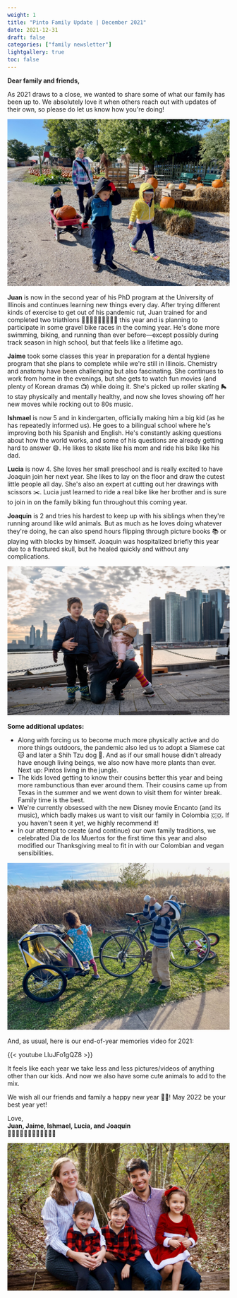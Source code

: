 ```yaml
---
weight: 1
title: "Pinto Family Update | December 2021"
date: 2021-12-31
draft: false
categories: ["family newsletter"]
lightgallery: true
toc: false
---
```


**Dear family and friends,**

As 2021 draws to a close, we wanted to share some of what our family has been up to. We absolutely love it when others reach out with updates of their own, so please do let us know how you're doing!

![](2021-12_1.jpg "Pumpkins, pumpkins everywhere")

**Juan** is now in the second year of his PhD program at the University of Illinois and continues learning new things every day. After trying different kinds of exercise to get out of his pandemic rut, Juan trained for and completed two triathlons 🏊🏽‍♂️🚴🏽‍♂️🏃🏾‍♂️ this year and is planning to participate in some gravel bike races in the coming year. He's done more swimming, biking, and running than ever before—except possibly during track season in high school, but that feels like a lifetime ago.

**Jaime** took some classes this year in preparation for a dental hygiene program that she plans to complete while we're still in Illinois. Chemistry and anatomy have been challenging but also fascinating. She continues to work from home in the evenings, but she gets to watch fun movies (and plenty of Korean dramas 📺) while doing it. She's picked up roller skating 🛼 to stay physically and mentally healthy, and now she loves showing off her new moves while rocking out to 80s music.

**Ishmael** is now 5 and in kindergarten, officially making him a big kid (as he has repeatedly informed us). He goes to a bilingual school where he's improving both his Spanish and English. He's constantly asking questions about how the world works, and some of his questions are already getting hard to answer 😅. He likes to skate like his mom and ride his bike like his dad.

**Lucia** is now 4. She loves her small preschool and is really excited to have Joaquin join her next year. She likes to lay on the floor and draw the cutest little people all day. She's also an expert at cutting out her drawings with scissors ✂️. Lucia just learned to ride a real bike like her brother and is sure to join in on the family biking fun throughout this coming year.

**Joaquin** is 2 and tries his hardest to keep up with his siblings when they're running around like wild animals. But as much as he loves doing whatever they're doing, he can also spend hours flipping through picture books 📚 or playing with blocks by himself. Joaquin was hospitalized briefly this year due to a fractured skull, but he healed quickly and without any complications.

![](2021-12_2.jpg "The Windy City")


**Some additional updates:**

- Along with forcing us to become much more physically active and do more things outdoors, the pandemic also led us to adopt a Siamese cat 🐱 and later a Shih Tzu dog 🐶. And as if our small house didn't already have enough living beings, we also now have more plants than ever. Next up: Pintos living in the jungle.
- The kids loved getting to know their cousins better this year and being more rambunctious than ever around them. Their cousins came up from Texas in the summer and we went down to visit them for winter break. Family time is the best.
- We're currently obsessed with the new Disney movie Encanto (and its music), which badly makes us want to visit our family in Colombia 🇨🇴. If you haven't seen it yet, we highly recommend it!
- In our attempt to create (and continue) our own family traditions, we celebrated Dia de los Muertos for the first time this year and also modified our Thanksgiving meal to fit in with our Colombian and vegan sensibilities.

![](2021-12_3.jpg "Prairie biking")


And, as usual, here is our end-of-year memories video for 2021:

{{< youtube LluJFo1gQZ8 >}}

It feels like each year we take less and less pictures/videos of anything other than our kids. And now we also have some cute animals to add to the mix.

We wish all our friends and family a happy new year 🎉🍾! May 2022 be your best year yet!


Love,\
**Juan, Jaime, Ishmael, Lucia, and Joaquin**\
👨🏽👩🏼👦🏻👧🏻👶🏻🐱🐶


![](2021-12_4.jpg " ")
